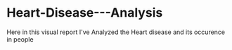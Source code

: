 # Heart-Disease---Analysis
Here in this visual report I've Analyzed the Heart disease and its occurence in people
